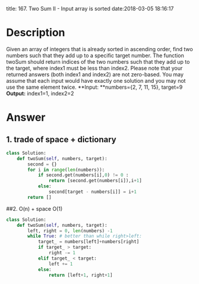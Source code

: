 title: 167. Two Sum II - Input array is sorted
date:2018-03-05 18:16:17

# Description
Given an array of integers that is already sorted in ascending order, find two numbers such that they add up to a specific target number.
The function twoSum should return indices of the two numbers such that they add up to the target, where index1 must be less than index2. Please note that your returned answers (both index1 and index2) are not zero-based.
You may assume that each input would have exactly one solution and you may not use the same element twice.
**Input: **numbers={2, 7, 11, 15}, target=9
**Output:** index1=1, index2=2

# Answer
## 1. trade of space + dictionary
```python
class Solution:
    def twoSum(self, numbers, target):
        second = {}
        for i in range(len(numbers)):
            if second.get(numbers[i],0) != 0 :
                return [second.get(numbers[i]),i+1]
            else:
                second[target - numbers[i]] = i+1
        return []
```

##2. O(n) + space O(1)
```python
class Solution:
    def twoSum(self, numbers, target):
        left, right = 0, len(numbers) -1
        while True: # better than while right>left:
            target_ = numbers[left]+numbers[right]
            if target_ > target:
                right -= 1
            elif target_ < target:
                left += 1
            else:
                return [left+1, right+1]
```